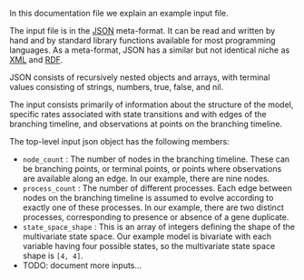 In this documentation file we explain an example input file.

The input file is in the [JSON](http://json.org/) meta-format.
It can be read and written by hand and by standard library functions
available for most programming languages.
As a meta-format, JSON has a similar but not identical niche as
[XML](http://en.wikipedia.org/wiki/XML) and
[RDF](http://en.wikipedia.org/wiki/Resource_Description_Framework).

JSON consists of recursively nested objects and arrays,
with terminal values consisting of strings, numbers, true, false, and nil.

The input consists primarily of information about the structure
of the model, specific rates associated with state transitions
and with edges of the branching timeline, and observations
at points on the branching timeline.

The top-level input json object has the following members:
 * `node_count` : The number of nodes in the branching timeline.
   These can be branching points, or terminal points,
   or points where observations are available along an edge.
   In our example, there are nine nodes.
 * `process_count` : The number of different processes.
   Each edge between nodes on the branching timeline is assumed
   to evolve according to exactly one of these processes.
   In our example, there are two distinct processes, corresponding to
   presence or absence of a gene duplicate.
 * `state_space_shape` : This is an array of integers defining
   the shape of the multivariate state space.  Our example model
   is bivariate with each variable having four possible states,
   so the multivariate state space shape is `[4, 4]`.
 * TODO: document more inputs...
